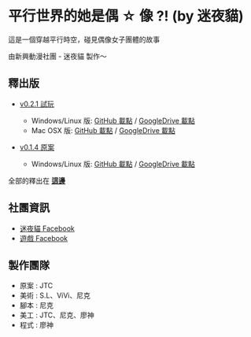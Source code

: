 # 平行世界的她是偶 ☆ 像 ?! (by 迷夜貓)

這是一個穿越平行時空，碰見偶像女子團體的故事

由新興動漫社團 - 迷夜貓 製作～

## 釋出版

- [v0.2.1 試玩](https://github.com/midnighcat/parallel-idol/releases/tag/v0.2.1)
  - Windows/Linux 版: [GitHub 載點](https://github.com/midnighcat/parallel-idol/releases/download/v0.2.1/parallel-idol-v0.2.1-pc.zip) / [GoogleDrive 載點](https://drive.google.com/uc?id=1SghSZ_uRy29Q0yZFMAONs9CQPNifp2fb&export=download)
  - Mac OSX 版: [GitHub 載點](https://github.com/midnighcat/parallel-idol/releases/download/v0.2.1/parallel-idol-v0.2.1-mac.zip) / [GoogleDrive 載點](https://drive.google.com/uc?id=1azCyMUZyssZQHQUbKlC4ZwcKQKTaEbjk&export=download)

- [v0.1.4 原案](https://github.com/midnighcat/parallel-idol/releases/tag/v0.1.4)

  - Windows/Linux 版: [GitHub 載點](https://github.com/midnighcat/parallel-idol/releases/download/v0.1.4/parallel-idol-v0.1.4-pc.zip) / [GoogleDrive 載點](https://drive.google.com/uc?id=1xY0Bkh2PsJZGpVnds_76tf1hibfQT_D_&export=download)


全部的釋出在 [**這邊**](https://github.com/midnighcat/parallel-idol/releases)

## 社團資訊

- [迷夜貓 Facebook](https://www.facebook.com/迷夜貓-323655274783025)
- [遊戲 Facebook](https://www.facebook.com/paraIDOL)

## 製作團隊

- 原案 : JTC
- 美術 : S.L、ViVi、尼克
- 腳本 : 尼克
- 美工 : JTC、尼克、廖神
- 程式 : 廖神
